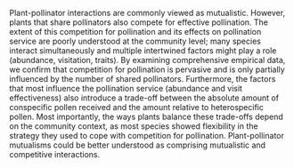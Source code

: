 Plant-pollinator interactions are commonly viewed as mutualistic. 
However, plants that share pollinators also compete for effective pollination. 
The extent of this competition for pollination and its effects on pollination service are poorly understood at the community level; many species interact simultaneously and multiple intertwined factors might play a role (abundance, visitation, traits). 
By examining comprehensive empirical data, we confirm that competition for pollination is pervasive and is only partially influenced by the number of shared pollinators. 
Furthermore, the factors that most influence the pollination service (abundance and visit effectiveness) also introduce a trade-off between the absolute amount of conspecific pollen received and the amount relative to heterospecific pollen. 
Most importantly, the ways plants balance these trade-offs depend on the community context, as most species showed flexibility in the strategy they used to cope with competition for pollination. 
Plant-pollinator mutualisms could be better understood as comprising mutualistic and competitive interactions. 
